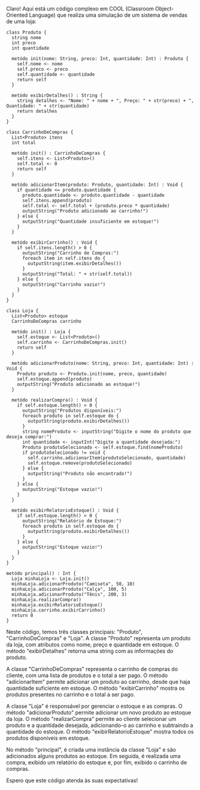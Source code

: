 Claro! Aqui está um código complexo em COOL (Classroom Object-Oriented Language) que realiza uma simulação de um sistema de vendas de uma loja:

```cool
class Produto {
  string nome
  int preco
  int quantidade

  metódo init(nome: String, preco: Int, quantidade: Int) : Produto {
    self.nome <- nome
    self.preco <- preco
    self.quantidade <- quantidade
    return self
  }

  metódo exibirDetalhes() : String {
    string detalhes <- "Nome: " + nome + ", Preço: " + str(preco) + ", Quantidade: " + str(quantidade)
    return detalhes
  }
}

class CarrinhoDeCompras {
  List<Produto> itens
  int total

  metódo init() : CarrinhoDeCompras {
    self.itens <- List<Produto>()
    self.total <- 0
    return self
  }

  metódo adicionarItem(produto: Produto, quantidade: Int) : Void {
    if quantidade <= produto.quantidade {
      produto.quantidade <- produto.quantidade - quantidade
      self.itens.append(produto)
      self.total <- self.total + (produto.preco * quantidade)
      outputString("Produto adicionado ao carrinho!")
    } else {
      outputString("Quantidade insuficiente em estoque!")
    }
  }

  metódo exibirCarrinho() : Void {
    if self.itens.length() > 0 {
      outputString("Carrinho de Compras:")
      foreach item in self.itens do {
        outputString(item.exibirDetalhes())
      }
      outputString("Total: " + str(self.total))
    } else {
      outputString("Carrinho vazio!")
    }
  }
}

class Loja {
  List<Produto> estoque
  CarrinhoDeCompras carrinho

  metódo init() : Loja {
    self.estoque <- List<Produto>()
    self.carrinho <- CarrinhoDeCompras.init()
    return self
  }

  metódo adicionarProduto(nome: String, preco: Int, quantidade: Int) : Void {
    Produto produto <- Produto.init(nome, preco, quantidade)
    self.estoque.append(produto)
    outputString("Produto adicionado ao estoque!")
  }

  metódo realizarCompra() : Void {
    if self.estoque.length() > 0 {
      outputString("Produtos disponíveis:")
      foreach produto in self.estoque do {
        outputString(produto.exibirDetalhes())
      }
      string nomeProduto <- inputString("Digite o nome do produto que deseja comprar:")
      int quantidade <- inputInt("Digite a quantidade desejada:")
      Produto produtoSelecionado <- self.estoque.find(nomeProduto)
      if produtoSelecionado != void {
        self.carrinho.adicionarItem(produtoSelecionado, quantidade)
        self.estoque.remove(produtoSelecionado)
      } else {
        outputString("Produto não encontrado!")
      }
    } else {
      outputString("Estoque vazio!")
    }
  }

  metódo exibirRelatorioEstoque() : Void {
    if self.estoque.length() > 0 {
      outputString("Relatório de Estoque:")
      foreach produto in self.estoque do {
        outputString(produto.exibirDetalhes())
      }
    } else {
      outputString("Estoque vazio!")
    }
  }
}

metódo principal() : Int {
  Loja minhaLoja <- Loja.init()
  minhaLoja.adicionarProduto("Camiseta", 50, 10)
  minhaLoja.adicionarProduto("Calça", 100, 5)
  minhaLoja.adicionarProduto("Tênis", 200, 3)
  minhaLoja.realizarCompra()
  minhaLoja.exibirRelatorioEstoque()
  minhaLoja.carrinho.exibirCarrinho()
  return 0
}
```

Neste código, temos três classes principais: "Produto", "CarrinhoDeCompras" e "Loja". A classe "Produto" representa um produto da loja, com atributos como nome, preço e quantidade em estoque. O método "exibirDetalhes" retorna uma string com as informações do produto.

A classe "CarrinhoDeCompras" representa o carrinho de compras do cliente, com uma lista de produtos e o total a ser pago. O método "adicionarItem" permite adicionar um produto ao carrinho, desde que haja quantidade suficiente em estoque. O método "exibirCarrinho" mostra os produtos presentes no carrinho e o total a ser pago.

A classe "Loja" é responsável por gerenciar o estoque e as compras. O método "adicionarProduto" permite adicionar um novo produto ao estoque da loja. O método "realizarCompra" permite ao cliente selecionar um produto e a quantidade desejada, adicionando-o ao carrinho e subtraindo a quantidade do estoque. O método "exibirRelatorioEstoque" mostra todos os produtos disponíveis em estoque.

No método "principal", é criada uma instância da classe "Loja" e são adicionados alguns produtos ao estoque. Em seguida, é realizada uma compra, exibido um relatório do estoque e, por fim, exibido o carrinho de compras.

Espero que este código atenda às suas expectativas!